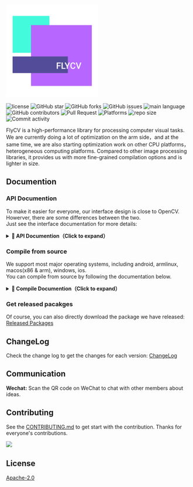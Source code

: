 <img width=50% src="docs/assets/logo_transparent.png"/>

![license](https://img.shields.io/hexpm/l/plug?color=%2300CD66&logo=apache&style=flat)
![GitHub star](https://img.shields.io/github/stars/paddlepaddle/flycv?color=%23FFB90F&logo=github)
![GitHub forks](https://img.shields.io/github/forks/paddlepaddle/flycv?color=pink&logo=github)
![GitHub issues](https://img.shields.io/github/issues/paddlepaddle/flycv?color=%2377BFFF&logo=github)
![main language](https://img.shields.io/github/languages/top/paddlepaddle/flycv?color=%23EEE685&logo=c%2B%2B)
![GitHub contributors](https://img.shields.io/github/contributors/paddlepaddle/flycv?color=orange&logo=github)
![Pull Request](https://img.shields.io/github/issues-pr/paddlepaddle/flycv?color=FFDAB9&logo=github)
![Platforms](https://img.shields.io/static/v1?label=platforms&message=android|armlinux|windows|linux|ios&color=BBFFFF&logo=gnometerminal)
![repo size](https://img.shields.io/github/repo-size/paddlepaddle/flycv?color=E6E6FA&logo=files&logoColor=E6E6FA)
![Commit activity](https://img.shields.io/github/commit-activity/m/paddlepaddle/flycv?color=F0FFFF&logo=github)

FlyCV is a high-performance library for processing computer visual tasks. We are currently doing a lot of optimization on the arm side，and at the same time, we are also starting optimization work on other CPU platforms，heterogeneous computing platforms. Compared to other image processing libraries, it provides us with more fine-grained compilation options and is lighter in size.

## Documention

### API Documention
To make it easier for everyone, our interface design is close to OpenCV. Howerver, there are some differences between the two.
<br>
Just see the interface documentation for more details: 
<details close> <summary><style="font-size:100px"><b>📖 API Documention（Click to expand） </b></font></summary>
<br>

 - [:books: v1.0](docs/en/v1.0/api_docs/content.md)

</details>


### Compile from source
We support most major operating systems, including android, armlinux, macos(x86 & arm), windows, ios. 
<br>
You can compile from source by following the documentation below.
<br>

<details close> <summary><style="font-size:100px"><b>📖 Compile Documention（Click to expand） </b></font></summary>
<br>

 - [:books: v1.0](docs/en/v1.0/compile.md)

</details>

### Get released pacakges

Of course, you can also directly download the package we have released: [Released Packages](./)

## ChangeLog
Check the change log to get the changes for each version: [ChangeLog](docs/en/CHANGELOG.md)

## Communication
<b>Wechat:</b> Scan the QR code on WeChat to chat with other members about ideas.

## Contributing
See the [CONTRIBUTING.md](./CONTRIBUTING.md) to get start with the contribution. Thanks for everyone's contributions.

<a href="https://github.com/paddlepaddle/flycv/graphs/contributors">
  <img src="https://contrib.rocks/image?repo=paddlepaddle/flycv" />
</a>

## License
[Apache-2.0](./License)
